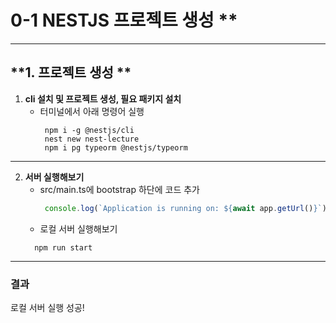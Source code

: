 # 0-1 NESTJS 프로젝트 생성 **

---

## **1. 프로젝트 생성 **
1. **cli 설치 및 프로젝트 생성, 필요 패키지 설치**
   - 터미널에서 아래 명령어 실행
     ```console
      npm i -g @nestjs/cli
      nest new nest-lecture
      npm i pg typeorm @nestjs/typeorm
     ```

---
2. **서버 실행해보기**
   - src/main.ts에 bootstrap 하단에 코드 추가
     ```ts
      console.log(`Application is running on: ${await app.getUrl()}`);
     ```
   - 로컬 서버 실행해보기
    ```console
      npm run start
     ```
---

### 결과
로컬 서버 실행 성공!
